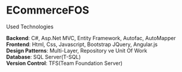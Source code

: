 # ECommerceFOS

Used Technologies

  <b>Backend</b>: C#, Asp.Net MVC, Entity Framework, Autofac, AutoMapper <br/> 
  <b>Frontend</b>: Html, Css, Javascript, Bootstrap JQuery, Angular.js <br/>
  <b>Design Patterns</b>: Multi-Layer, Repository ve Unit Of Work <br/>
  <b>Database</b>: SQL Server(T-SQL)  <br/>
  <b>Version Control</b>: TFS(Team Foundation Server) <br/>
